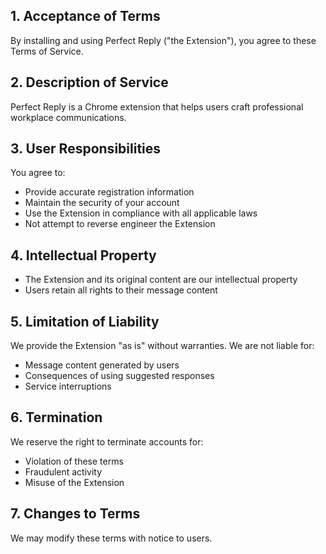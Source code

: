 ## 1. Acceptance of Terms
By installing and using Perfect Reply ("the Extension"), you agree to these Terms of Service.

## 2. Description of Service
Perfect Reply is a Chrome extension that helps users craft professional workplace communications.

## 3. User Responsibilities
You agree to:
- Provide accurate registration information
- Maintain the security of your account
- Use the Extension in compliance with all applicable laws
- Not attempt to reverse engineer the Extension

## 4. Intellectual Property
- The Extension and its original content are our intellectual property
- Users retain all rights to their message content

## 5. Limitation of Liability
We provide the Extension "as is" without warranties. We are not liable for:
- Message content generated by users
- Consequences of using suggested responses
- Service interruptions

## 6. Termination
We reserve the right to terminate accounts for:
- Violation of these terms
- Fraudulent activity
- Misuse of the Extension

## 7. Changes to Terms
We may modify these terms with notice to users.